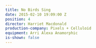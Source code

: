 ```yaml
---
title: No Birds Sing
date: 2015-02-10 19:09:00 Z
position: 4
director: Harriet Macdonald
production-company: Pixels + Celluloid
equipment: Arri Alexa Anamorphic
is-shown: false
---
```


